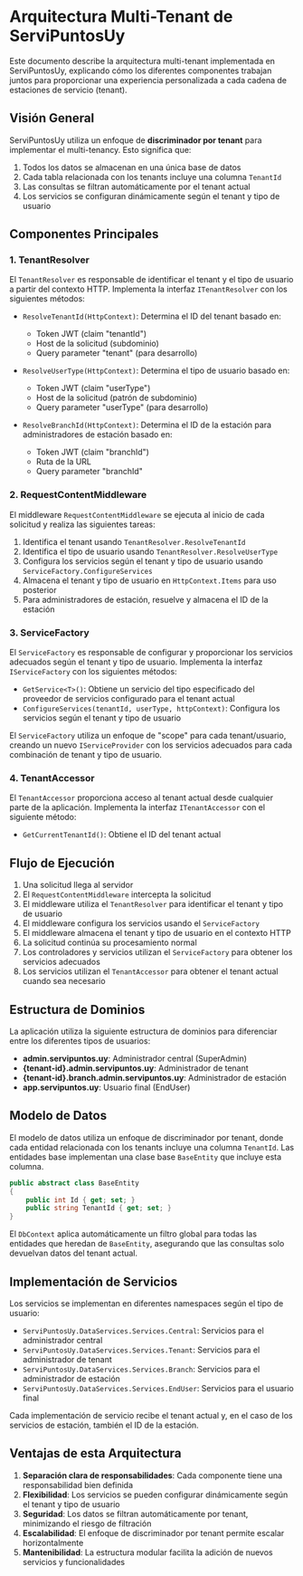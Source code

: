 # Arquitectura Multi-Tenant de ServiPuntosUy

Este documento describe la arquitectura multi-tenant implementada en ServiPuntosUy, explicando cómo los diferentes componentes trabajan juntos para proporcionar una experiencia personalizada a cada cadena de estaciones de servicio (tenant).

## Visión General

ServiPuntosUy utiliza un enfoque de **discriminador por tenant** para implementar el multi-tenancy. Esto significa que:

1. Todos los datos se almacenan en una única base de datos
2. Cada tabla relacionada con los tenants incluye una columna `TenantId`
3. Las consultas se filtran automáticamente por el tenant actual
4. Los servicios se configuran dinámicamente según el tenant y tipo de usuario

## Componentes Principales

### 1. TenantResolver

El `TenantResolver` es responsable de identificar el tenant y el tipo de usuario a partir del contexto HTTP. Implementa la interfaz `ITenantResolver` con los siguientes métodos:

- `ResolveTenantId(HttpContext)`: Determina el ID del tenant basado en:
  - Token JWT (claim "tenantId")
  - Host de la solicitud (subdominio)
  - Query parameter "tenant" (para desarrollo)

- `ResolveUserType(HttpContext)`: Determina el tipo de usuario basado en:
  - Token JWT (claim "userType")
  - Host de la solicitud (patrón de subdominio)
  - Query parameter "userType" (para desarrollo)

- `ResolveBranchId(HttpContext)`: Determina el ID de la estación para administradores de estación basado en:
  - Token JWT (claim "branchId")
  - Ruta de la URL
  - Query parameter "branchId"

### 2. RequestContentMiddleware

El middleware `RequestContentMiddleware` se ejecuta al inicio de cada solicitud y realiza las siguientes tareas:

1. Identifica el tenant usando `TenantResolver.ResolveTenantId`
2. Identifica el tipo de usuario usando `TenantResolver.ResolveUserType`
3. Configura los servicios según el tenant y tipo de usuario usando `ServiceFactory.ConfigureServices`
4. Almacena el tenant y tipo de usuario en `HttpContext.Items` para uso posterior
5. Para administradores de estación, resuelve y almacena el ID de la estación

### 3. ServiceFactory

El `ServiceFactory` es responsable de configurar y proporcionar los servicios adecuados según el tenant y tipo de usuario. Implementa la interfaz `IServiceFactory` con los siguientes métodos:

- `GetService<T>()`: Obtiene un servicio del tipo especificado del proveedor de servicios configurado para el tenant actual
- `ConfigureServices(tenantId, userType, httpContext)`: Configura los servicios según el tenant y tipo de usuario

El `ServiceFactory` utiliza un enfoque de "scope" para cada tenant/usuario, creando un nuevo `IServiceProvider` con los servicios adecuados para cada combinación de tenant y tipo de usuario.

### 4. TenantAccessor

El `TenantAccessor` proporciona acceso al tenant actual desde cualquier parte de la aplicación. Implementa la interfaz `ITenantAccessor` con el siguiente método:

- `GetCurrentTenantId()`: Obtiene el ID del tenant actual

## Flujo de Ejecución

1. Una solicitud llega al servidor
2. El `RequestContentMiddleware` intercepta la solicitud
3. El middleware utiliza el `TenantResolver` para identificar el tenant y tipo de usuario
4. El middleware configura los servicios usando el `ServiceFactory`
5. El middleware almacena el tenant y tipo de usuario en el contexto HTTP
6. La solicitud continúa su procesamiento normal
7. Los controladores y servicios utilizan el `ServiceFactory` para obtener los servicios adecuados
8. Los servicios utilizan el `TenantAccessor` para obtener el tenant actual cuando sea necesario

## Estructura de Dominios

La aplicación utiliza la siguiente estructura de dominios para diferenciar entre los diferentes tipos de usuarios:

- **admin.servipuntos.uy**: Administrador central (SuperAdmin)
- **{tenant-id}.admin.servipuntos.uy**: Administrador de tenant
- **{tenant-id}.branch.admin.servipuntos.uy**: Administrador de estación
- **app.servipuntos.uy**: Usuario final (EndUser)

## Modelo de Datos

El modelo de datos utiliza un enfoque de discriminador por tenant, donde cada entidad relacionada con los tenants incluye una columna `TenantId`. Las entidades base implementan una clase base `BaseEntity` que incluye esta columna.

```csharp
public abstract class BaseEntity
{
    public int Id { get; set; }
    public string TenantId { get; set; }
}
```

El `DbContext` aplica automáticamente un filtro global para todas las entidades que heredan de `BaseEntity`, asegurando que las consultas solo devuelvan datos del tenant actual.

## Implementación de Servicios

Los servicios se implementan en diferentes namespaces según el tipo de usuario:

- `ServiPuntosUy.DataServices.Services.Central`: Servicios para el administrador central
- `ServiPuntosUy.DataServices.Services.Tenant`: Servicios para el administrador de tenant
- `ServiPuntosUy.DataServices.Services.Branch`: Servicios para el administrador de estación
- `ServiPuntosUy.DataServices.Services.EndUser`: Servicios para el usuario final

Cada implementación de servicio recibe el tenant actual y, en el caso de los servicios de estación, también el ID de la estación.

## Ventajas de esta Arquitectura

1. **Separación clara de responsabilidades**: Cada componente tiene una responsabilidad bien definida
2. **Flexibilidad**: Los servicios se pueden configurar dinámicamente según el tenant y tipo de usuario
3. **Seguridad**: Los datos se filtran automáticamente por tenant, minimizando el riesgo de filtración
4. **Escalabilidad**: El enfoque de discriminador por tenant permite escalar horizontalmente
5. **Mantenibilidad**: La estructura modular facilita la adición de nuevos servicios y funcionalidades
